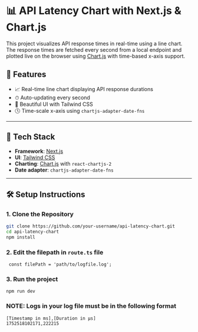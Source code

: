 # 📊 API Latency Chart with Next.js & Chart.js

This project visualizes API response times in real-time using a line chart. The response times are fetched every second from a local endpoint and plotted live on the browser using [Chart.js](https://www.chartjs.org/) with time-based x-axis support.

## 🚀 Features

- 📈 Real-time line chart displaying API response durations
- ⏱ Auto-updating every second
- 🎨 Beautiful UI with Tailwind CSS
- 🕓 Time-scale x-axis using `chartjs-adapter-date-fns`

---

## 🧰 Tech Stack

- **Framework**: [Next.js](https://nextjs.org/)
- **UI**: [Tailwind CSS](https://tailwindcss.com/)
- **Charting**: [Chart.js](https://www.chartjs.org/) with `react-chartjs-2`
- **Date adapter**: `chartjs-adapter-date-fns`

---

## 🛠 Setup Instructions

### 1. Clone the Repository

```bash
git clone https://github.com/your-username/api-latency-chart.git
cd api-latency-chart
npm install
```
### 2. Edit the filepath in `route.ts` file
```
 const filePath = 'path/to/logfile.log';
 ```
### 3. Run the project
```
npm run dev
```
### NOTE: Logs in your log file must be in the following format
```
[Timestamp in ms],[Duration in µs]
1752518102171,222215
```